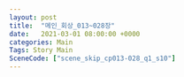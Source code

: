 ```yaml
---
layout: post
title:  "메인_회상_013~028장"
date:   2021-03-01 08:00:00 +0000
categories: Main
Tags: Story Main
SceneCode: ["scene_skip_cp013-028_q1_s10"]
---
```

